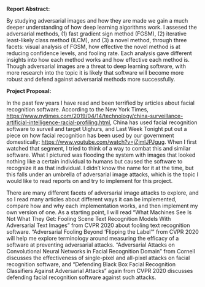 **Report Abstract:**

By studying adversarial images and how they are made we gain a much deeper understanding of how deep learning algorithms work. I assesed the adversarial methods, (1) fast gradient sign method (FGSM), (2) iterative least-likely class method (ILCM), and (3) a novel method, through three facets: visual analysis of FGSM, how effective the novel method is at reducing confidence levels, and fooling rate. Each analysis gave different insights into how each method works and how effective each method is. Though adversarial images are a threat to deep learning software, with more research into the topic it is likely that software will become more robust and defend against adversarial methods more successfully.

**Project Proposal:**

In the past few years I have read and been terrified by articles about facial recognition software. According to the New York Times, https://www.nytimes.com/2019/04/14/technology/china-surveillance-artificial-intelligence-racial-profiling.html, China has used facial recognition software to surveil and target Uighurs, and Last Week Tonight put out a piece on how facial recognition has been used by our government domestically: https://www.youtube.com/watch?v=jZjmlJPJgug. When I first watched that segment, I tried to think of a way to combat this and similar software. What I pictured was flooding the system with images that looked nothing like a certain individual to humans but caused the software to recognize it as that individual. I didn’t know the name for it at the time, but this falls under an umbrella of adversarial image attacks, which is the topic I would like to read reports on and try to implement for this project.
	
There are many different facets of adversarial image attacks to explore, and so I read many articles about different ways it can be implemented, compare how and why each implementation works, and then implement my own version of one. As a starting point, I will read “What Machines See Is Not What They Get: Fooling Scene Text Recognition Models With Adversarial Text Images” from CVPR 2020 about fooling text recognition software. “Adversarial Fooling Beyond ‘Flipping the Label’” from CVPR 2020 will help me explore terminology around measuring the efficacy of a software at preventing adversarial attacks. “Adversarial Attacks on Convolutional Neural Networks in Facial Recognition Domain” from Cornell discusses the effectiveness of single-pixel and all-pixel attacks on facial recognition software, and “Defending Black Box Facial Recognition Classifiers Against Adversarial Attacks” again from CVPR 2020 discusses defending facial recognition software against such attacks.
